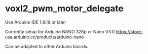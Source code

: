 # voxl2_pwm_motor_delegate


Use Arduino IDE 1.8.19 or later

Currently setup for Arduino NANO 328p or Nano V3.0
https://store-usa.arduino.cc/products/arduino-nano

Can be adapted to other Arduino boards.
